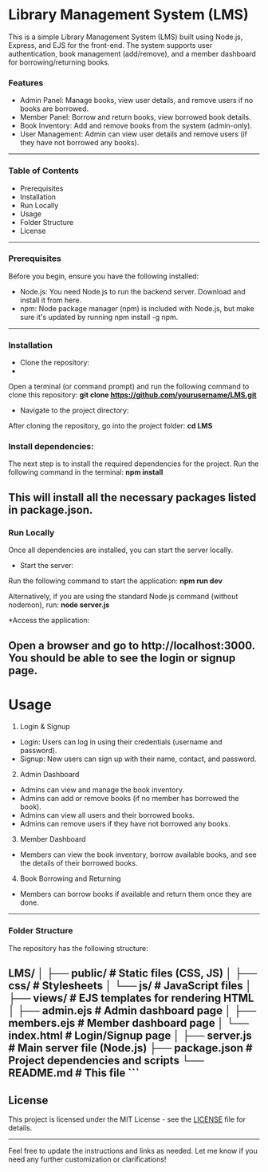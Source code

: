 # Library Management System (LMS)

This is a simple Library Management System (LMS) built using Node.js, Express, and EJS for the front-end. The system supports user authentication, book management (add/remove), and a member dashboard for borrowing/returning books.

### Features
* Admin Panel: Manage books, view user details, and remove users if no books are borrowed.
* Member Panel: Borrow and return books, view borrowed book details.
* Book Inventory: Add and remove books from the system (admin-only).
* User Management: Admin can view user details and remove users (if they have not borrowed any books).
---

### Table of Contents
* Prerequisites
* Installation
* Run Locally
* Usage
* Folder Structure
* License
---

### Prerequisites
Before you begin, ensure you have the following installed:

* Node.js: You need Node.js to run the backend server. Download and install it from here.
* npm: Node package manager (npm) is included with Node.js, but make sure it's updated by running npm install -g npm.
---

### Installation
* Clone the repository:
* 
Open a terminal (or command prompt) and run the following command to clone this repository:
**git clone https://github.com/yourusername/LMS.git**

* Navigate to the project directory:

After cloning the repository, go into the project folder:
**cd LMS**

### Install dependencies:

The next step is to install the required dependencies for the project. Run the following command in the terminal:
**npm install**

This will install all the necessary packages listed in package.json.
---

### Run Locally
Once all dependencies are installed, you can start the server locally.

* Start the server:

Run the following command to start the application:
**npm run dev**

Alternatively, if you are using the standard Node.js command (without nodemon), run:
**node server.js**

*Access the application:

Open a browser and go to http://localhost:3000. You should be able to see the login or signup page.
---

# Usage
1. Login & Signup
* Login: Users can log in using their credentials (username and password).
* Signup: New users can sign up with their name, contact, and password.

2. Admin Dashboard
* Admins can view and manage the book inventory.
* Admins can add or remove books (if no member has borrowed the book).
* Admins can view all users and their borrowed books.
* Admins can remove users if they have not borrowed any books.

3. Member Dashboard
* Members can view the book inventory, borrow available books, and see the details of their borrowed books.

4. Book Borrowing and Returning
* Members can borrow books if available and return them once they are done.
---

### Folder Structure
The repository has the following structure:

LMS/
│
├── public/                    # Static files (CSS, JS)
│   ├── css/                   # Stylesheets
│   └── js/                    # JavaScript files
│
├── views/                     # EJS templates for rendering HTML
│   ├── admin.ejs              # Admin dashboard page
│   ├── members.ejs            # Member dashboard page
│   └── index.html             # Login/Signup page
│
├── server.js                  # Main server file (Node.js)
├── package.json               # Project dependencies and scripts
└── README.md                  # This file ```
---

## License

This project is licensed under the MIT License - see the [LICENSE](./LICENSE) file for details.

---

Feel free to update the instructions and links as needed. Let me know if you need any further customization or clarifications!
